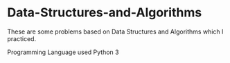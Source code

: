 # Data-Structures-and-Algorithms
These are some problems based on Data Structures and Algorithms which I practiced. 

Programming Language used
Python 3
